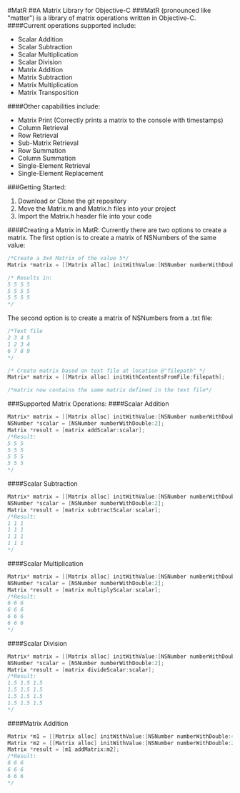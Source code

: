 #MatR
##A Matrix Library for Objective-C
###MatR (pronounced like "matter") is a library of matrix operations written in Objective-C.
####Current operations supported include:
* Scalar Addition
* Scalar Subtraction
* Scalar Multiplication
* Scalar Division
* Matrix Addition
* Matrix Subtraction
* Matrix Multiplication
* Matrix Transposition

####Other capabilities include:
* Matrix Print (Correctly prints a matrix to the console with timestamps)
* Column Retrieval
* Row Retrieval
* Sub-Matrix Retrieval
* Row Summation
* Column Summation
* Single-Element Retrieval
* Single-Element Replacement

###Getting Started:
1. Download or Clone the git repository
2. Move the Matrix.m and Matrix.h files into your project
3. Import the Matrix.h header file into your code

####Creating a Matrix in MatR:
Currently there are two options to create a matrix.
The first option is to create a matrix of NSNumbers of the same value:
```Objective-C
/*Create a 3x4 Matrix of the value 5*/
Matrix *matrix = [[Matrix alloc] initWithValue:[NSNumber numberWithDouble:5] andRows:3 byColumns:4];

/* Results in:
5 5 5 5
5 5 5 5
5 5 5 5
*/
```

The second option is to create a matrix of NSNumbers from a .txt file:
```Objective-C
/*Text file
2 3 4 5
1 2 3 4
6 7 8 9
*/

/* Create matrix based on text file at location @"filepath" */
Matrix* matrix = [[Matrix alloc] initWithContentsFromFile:filepath];

/*matrix now contains the same matrix defined in the text file*/
```

###Supported Matrix Operations:
####Scalar Addition
```Objective-C
Matrix* matrix = [[Matrix alloc] initWithValue:[NSNumber numberWithDouble:3] andRows:4 byColumns:3];
NSNumber *scalar = [NSNumber numberWithDouble:2];
Matrix *result = [matrix addScalar:scalar];
/*Result:
5 5 5
5 5 5
5 5 5
5 5 5
*/
```
####Scalar Subtraction
```Objective-C
Matrix* matrix = [[Matrix alloc] initWithValue:[NSNumber numberWithDouble:3] an$
NSNumber *scalar = [NSNumber numberWithDouble:2];
Matrix *result = [matrix subtractScalar:scalar];
/*Result:
1 1 1
1 1 1
1 1 1
1 1 1
*/
``` 
####Scalar Multiplication
```Objective-C
Matrix* matrix = [[Matrix alloc] initWithValue:[NSNumber numberWithDouble:3] an$
NSNumber *scalar = [NSNumber numberWithDouble:2];
Matrix *result = [matrix multiplyScalar:scalar];
/*Result:
6 6 6
6 6 6
6 6 6
6 6 6
*/
``` 
####Scalar Division
```Objective-C
Matrix* matrix = [[Matrix alloc] initWithValue:[NSNumber numberWithDouble:3] an$
NSNumber *scalar = [NSNumber numberWithDouble:2];
Matrix *result = [matrix divideScalar:scalar];
/*Result:
1.5 1.5 1.5
1.5 1.5 1.5
1.5 1.5 1.5
1.5 1.5 1.5
*/
``` 
####Matrix Addition
```Objective-C
Matrix *m1 = [[Matrix alloc] initWithValue:[NSNumber numberWithDouble:4] andRows:3 byColumns:3];
Matrix *m2 = [[Matrix alloc] initWithValue:[NSNumber numberWithDouble:2] andRows:3 byColumns:3];
Matrix *result = [m1 addMatrix:m2];
/*Result:
6 6 6
6 6 6
6 6 6
*/
```

